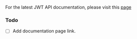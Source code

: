 For the latest JWT API documentation, please visit this [page]()

### Todo
- [ ] Add documentation page link.
